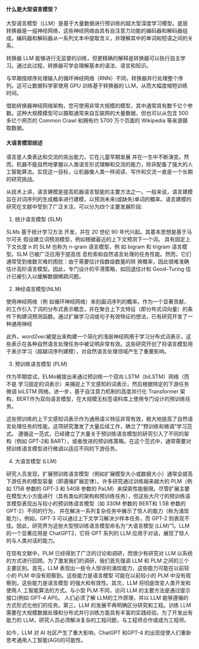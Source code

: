 #### 什么是大型语言模型？

大型语言模型（LLM）是基于大量数据进行预训练的超大型深度学习模型。底层转换器是一组神经网络，这些神经网络由具有自注意力功能的编码器和解码器组成。编码器和解码器从一系列文本中提取含义，并理解其中的单词和短语之间的关系。

转换器 LLM 能够进行无监督的训练，但更精确的解释是转换器可以执行自主学习。通过此过程，转换器可学会理解基本的语法、语言和知识。

与早期按顺序处理输入的循环神经网络（RNN）不同，转换器并行处理整个序列。这可让数据科学家使用 GPU 训练基于转换器的 LLM，从而大幅度缩短训练时间。

借助转换器神经网络架构，您可使用非常大规模的模型，其中通常具有数千亿个参数。这种大规模模型可以摄取通常来自互联网的大量数据，但也可以从包含 500 多亿个网页的 Common Crawl 和拥有约 5700 万个页面的 Wikipedia 等来源摄取数据。

#### 大语言模型综述

语言是人类表达和交流的突出能力，它在儿童早期发展 并在一生中不断演变。然而，机器不能自然地掌握以人类语言形式理解和交流的能力，除非配备了强大的人工智能算法。实现这一目标，让机器像人类一样阅读、写作和交流一直是一个长期的研究挑战。

从技术上讲，语言建模是提高机器语言智能的主要方法之一。一般来说，语言建模旨在对词序列的生成概率进行建模，以预测未来(或缺失)单词的概率。语言建模的研究在文献中受到了广泛关注，可以分为四个主要发展阶段:

1. 统计语言模型 (SLM)

SLMs 基于统计学习方法 开发，并在 20 世纪 90 年代兴起。其基本思想是基于马尔可夫 假设建立词预测模型，例如根据最近的上下文预测下一个词。
具有固定上下文长度 n 的 SLM 也称为 n-gram 语言模型，例 如 bigram 和 trigram 语言模型。SLM 已被广泛应用于提高信 息检索和自然语言处理的任务性能。然而，它们通常受到维数灾难的困扰：由于需要估计指数级数量的转 换概率，因此很难准确估计高阶语言模型。因此，专门设计的平滑策略，如回退估计和 Good–Turing 估计已被引入以缓解数据稀疏问题。

2. 神经语言模型(NLM)

使用神经网络（例 如循环神经网络）来刻画词序列的概率。作为一个显著贡献，的工作引入了词的分布式表示概念，并在聚合上下文特征（即分布式词向量）的条件下构建词预测函数。通过扩展学习词或句子有效特征的想法，已有研究开发了一种通用神经

此外，word2vec被提出来构建一个简化的浅层神经网用于学习分布式词表示，这些表示在各种自然语言处理任务中被证明非常有效。这些研究开创了将语言模型用于表示学习（超越词序列建模），对自然语言处理领域产生了重要影响。

3. 预训练语言模型 (PLM)

作为早期尝试，ELMo被提出来通过预训练一个双向 LSTM（biLSTM）网络（而不是 学习固定的词表示）来捕捉上下文感知的词表示，然后根据特定的下游任务微调 biLSTM 网络。进一步，基于自注意力机制的高度并行化 Transformer 架构，BERT作为双向语言模型，在大规模无标签语料库上使用专门设计的预训练任务。

这些预训练的上下文感知词表示作为通用语义特征非常有效，极大地提高了自然语言处理任务的性能。这项研究激发了大量后续工作，确立了“预训练和微调”学习范式。
遵循这一范式，已经建立了大量关于预训练语言模型的研究引入了不同的架构（例如 GPT-2和 BART），或者改进的预训练策略。在这个范式中，通常需要对预训练语言模型进行微调以适应不同的下游任务。


4. 大语言模型 (LLM)

研究人员发现，扩展预训练语言模型（例如扩展模型大小或数据大小）通常会提高下游任务的模型容量（即遵循扩展定律）。许多研究通过训练越来越大的 PLM（例如 175B 参数的 GPT-3 和 540B 参数的 PaLM）来探索性能极限。尽管扩展主要在模型大小方面进行（具有类似的架构和预训练任务），但这些大尺寸的预训练语言模型表现出与较小的预训练语言模型（如 330M 参数的 BERT和 1.5B 参数的 GPT-2）不同的行为，
并在解决一系列复杂任务中展示了惊人的能力（称为涌现能力）。例如，GPT-3 可以通过上下文学习解决少样本任务，而 GPT-2 则表现不佳。因此，研究界为这些大型预训练语言模型命名为“大语言模型 (LLM)”1。LLM 的一个显著应用是 ChatGPT2，它将 GPT 系列的 LLM 应用于对话，展现了惊人的与人类对话的能力。 

在现有文献中，PLM 已经得到了广泛的讨论和调研，而很少有研究对 LLM 以系统的方式进行回顾。为了激发我们的调研，我们首先强调 LLM 和 PLM 之间的三个主要区别。首先，LLM 表现出一些令人惊讶的涌现能力，这些能力可能在以前较小的 PLM 中没有观察到。这些能力是语言模型 可能在以前较小的 PLM 中没有观察到。这些能力是语言模型 的强大和有效性。其次，LLM 将彻底改变人类开发和使用人 工智能算法的方式。与小型 PLM 不同，访问 LLM 的主要方法是通过提示接口(例如 GPT-4 API)。
人们必须了解 LLM的工作原理，并以 LLM 能够遵循的方式形式化他们的任务。第三，LLM 的发展不再明确区分研究和工程。训练 LLM 需要在大规模数据处理和分布式并行训练方面具有丰富的实践经验。为了开发出有能力的 LLM，研究人员必须解决复杂的工程问题，与工程师合作或成为工程师。 

如今，LLM 对 AI 社区产生了重大影响，ChatGPT 和GPT-4 的出现促使人们重新思考通用人工智能(AGI)的可能性。
